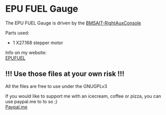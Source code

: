 # EPU FUEL Gauge

The EPU FUEL Gauge is driven by the [BMSAIT-RightAuxConsole](https://github.com/mihi4/F-16_BMSAITRightAUX)

Parts used:
- 1 X27.168 stepper motor

Info on my website:  
[EPUFUEL](https://f16simulator.net/wp/en/2023/10/01/new-rightaux-instruments/)

## !!! Use those files at your own risk !!!

All the files are free to use under the GNUGPLv3

If you would like to support me with an icecream, coffee or pizza, you can use paypal.me to to so ;)  
[Paypal.me](https://paypal.me/MichiHirczy)